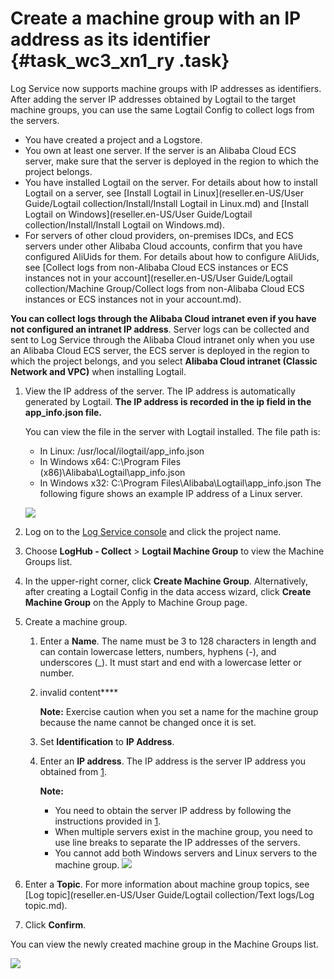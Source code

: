 # Create a machine group with an IP address as its identifier {#task_wc3_xn1_ry .task}

Log Service now supports machine groups with IP addresses as identifiers. After adding the server IP addresses obtained by Logtail to the target machine groups, you can use the same Logtail Config to collect logs from the servers.

-   You have created a project and a Logstore.
-   You own at least one server. If the server is an Alibaba Cloud ECS server, make sure that the server is deployed in the region to which the project belongs.
-   You have installed Logtail on the server. For details about how to install Logtail on a server, see [Install Logtail in Linux](reseller.en-US/User Guide/Logtail collection/Install/Install Logtail in Linux.md) and [Install Logtail on Windows](reseller.en-US/User Guide/Logtail collection/Install/Install Logtail on Windows.md).
-   For servers of other cloud providers, on-premises IDCs, and ECS servers under other Alibaba Cloud accounts, confirm that you have configured AliUids for them. For details about how to configure AliUids, see [Collect logs from non-Alibaba Cloud ECS instances or ECS instances not in your account](reseller.en-US/User Guide/Logtail collection/Machine Group/Collect logs from non-Alibaba Cloud ECS instances or ECS instances not in your account.md).

**You can collect logs through the Alibaba Cloud intranet even if you have not configured an intranet IP address**. Server logs can be collected and sent to Log Service through the Alibaba Cloud intranet only when you use an Alibaba Cloud ECS server, the ECS server is deployed in the region to which the project belongs, and you select **Alibaba Cloud intranet \(Classic Network and VPC\)** when installing Logtail.

1.  View the IP address of the server. The IP address is automatically generated by Logtail. **The IP address is recorded in the ip field in the app\_info.json file.**

    You can view the file in the server with Logtail installed. The file path is:

    -   In Linux: /usr/local/ilogtail/app\_info.json
    -   In Windows x64: C:\\Program Files \(x86\)\\Alibaba\\Logtail\\app\_info.json
    -   In Windows x32: C:\\Program Files\\Alibaba\\Logtail\\app\_info.json
    The following figure shows an example IP address of a Linux server.

    ![](http://static-aliyun-doc.oss-cn-hangzhou.aliyuncs.com/assets/img/13080/155021121110497_en-US.png)

2.  Log on to the [Log Service console](https://partners-intl.console.aliyun.com/#/sls) and click the project name. 
3.  Choose **LogHub - Collect** \> **Logtail Machine Group** to view the Machine Groups list. 
4.  In the upper-right corner, click **Create Machine Group**. Alternatively, after creating a Logtail Config in the data access wizard, click **Create Machine Group** on the Apply to Machine Group page.
5.  Create a machine group. 
    1.  Enter a **Name**. The name must be 3 to 128 characters in length and can contain lowercase letters, numbers, hyphens \(-\), and underscores \(\_\). It must start and end with a lowercase letter or number.
    2.  invalid content**** 

        **Note:** Exercise caution when you set a name for the machine group because the name cannot be changed once it is set.

    3.  Set **Identification** to **IP Address**. 
    4.  Enter an **IP address**. The IP address is the server IP address you obtained from [1](#ip).

        **Note:** 

        -   You need to obtain the server IP address by following the instructions provided in [1](#ip).
        -   When multiple servers exist in the machine group, you need to use line breaks to separate the IP addresses of the servers.
        -   You cannot add both Windows servers and Linux servers to the machine group.
        ![](http://static-aliyun-doc.oss-cn-hangzhou.aliyuncs.com/assets/img/13080/15502112115277_en-US.png)

6.  Enter a **Topic**. For more information about machine group topics, see [Log topic](reseller.en-US/User Guide/Logtail collection/Text logs/Log topic.md).
7.   Click **Confirm**. 

You can view the newly created machine group in the Machine Groups list.

![](http://static-aliyun-doc.oss-cn-hangzhou.aliyuncs.com/assets/img/13080/15502112115279_en-US.png)

